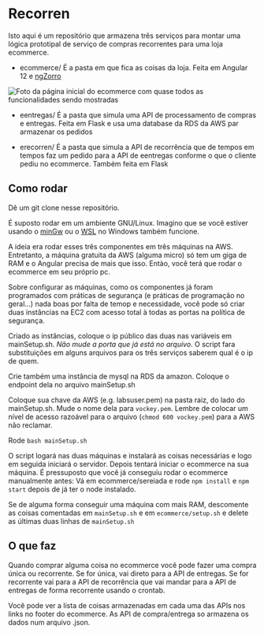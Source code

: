 # Recorren

Isto aqui é um repositório que armazena três serviços para montar uma lógica prototipal de serviço de compras recorrentes para uma loja ecommerce.

- ecommerce/ É a pasta em que fica as coisas da loja. Feita em Angular 12 e [ngZorro](https://ng-zorro.gitee.io/)

![Foto da página inicial do ecommerce com quase todos as funcionalidades sendo mostradas](https://i.ibb.co/7rqQy42/super-Print.png)

- eentregas/ É a pasta que simula uma API de processamento de compras e entregas. Feita em Flask e usa uma database da RDS da AWS par armazenar os pedidos

- erecorren/ É a pasta que simula a API de recorrência que de tempos em tempos faz um pedido para a API de eentregas conforme o que o cliente pediu no ecommerce. Também feita em Flask


## Como rodar

Dê um git clone nesse repositório.

É suposto rodar em um ambiente GNU/Linux. Imagino que se você estiver usando o [minGw](https://pt.wikipedia.org/wiki/MinGW) ou o [WSL](https://docs.microsoft.com/pt-br/windows/wsl/about) no Windows também funcione.

A ideia era rodar esses três componentes em três máquinas na AWS. Entretanto, a máquina gratuita da AWS (alguma micro) só tem um giga de RAM e o Angular precisa de mais que isso. Entào, você terá que rodar o ecommerce em seu próprio pc.

Sobre configurar as máquinas, como os componentes já foram programados com práticas de segurança (e práticas de programação no geral...) nada boas por falta de temop e necessidade, você pode só criar duas instâncias na EC2 com acesso total à todas as portas na política de segurança.

Criado as instâncias, coloque o ip público das duas nas variáveis em mainSetup.sh. *Não mude a porta que já está no arquivo*. O script fara substituições em alguns arquivos para os três serviços saberem qual é o ip de quem.

Crie também uma instância de mysql na RDS da amazon. Coloque o endpoint dela no arquivo mainSetup.sh

Coloque sua chave da AWS (e.g. labsuser.pem) na pasta raiz, do lado do mainSetup.sh. Mude o nome dela para `vockey.pem`. Lembre de colocar um nível de acesso razoável para o arquivo (`chmod 600 vockey.pem`) para a AWS não reclamar.

Rode `bash mainSetup.sh`

O script logará nas duas máquinas e instalará as coisas necessárias e logo em seguida iniciará o servidor. Depois tentará iniciar o ecommerce na sua máquina. É pressuposto que você já conseguiu rodar o ecommerce manualmente antes: Vá em ecommerce/sereiada e rode `npm install` e `npm start` depois de já ter o node instalado.

Se de alguma forma conseguir uma máquina com mais RAM, descomente as coisas comentadas em `mainSetup.sh` e em `ecommerce/setup.sh` e delete as últimas duas linhas de `mainSetup.sh`

## O que faz

Quando comprar alguma coisa no ecommerce você pode fazer uma compra única ou recorrente. Se for única, vai direto para a API de entregas. Se for recorrente vai para a API de recorrência que vai mandar para a API de entregas de forma recorrente usando o crontab.

Você pode ver a lista de coisas armazenadas em cada uma das APIs nos links no footer do ecommerce. As API de compra/entrega so armazena os dados num arquivo .json.